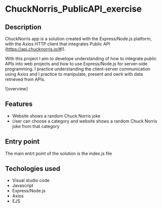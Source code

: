 # ChuckNorris_PublicAPI_exercise

## Description 

ChuckNorris app is a solution created with the Express/Node.js platform, with the Axios HTTP client that integrates Public API (https://api.chucknorris.io/#!). 

With this project I aim to develope understanding of how to integrate public APIs into web projects and how to use Express/Node.js for server-side programming. I practice understanding the client-server communication using Axios and I practice to manipulate, present and owrk with data retrieved from APIs. 

![overview]

## Features
- Website shows a random Chuck Norris joke
- User can choose a category and website shows a random Chuck Norris joke from that category

## Entry point

The main entrt point of the solution is the index.js file 

## Techologies used

- Visual studio code
- Javascript
- Express/Node.js
- Axios
- EJS
  
